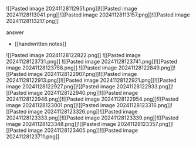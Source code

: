 ![[Pasted image 20241128112951.png]]![[Pasted image 20241128113041.png]]![[Pasted image 20241128113157.png]]![[Pasted image 20241128113217.png]]

answer
- [[handwritten notes]]


![[Pasted image 20241128122822.png]]
![[Pasted image 20241128123731.png]]
![[Pasted image 20241128123741.png]]![[Pasted image 20241128123758.png]]
![[Pasted image 20241128122849.png]]![[Pasted image 20241128122907.png]]![[Pasted image 20241128122913.png]]![[Pasted image 20241128122921.png]]![[Pasted image 20241128122927.png]]![[Pasted image 20241128122933.png]]![[Pasted image 20241128122940.png]]![[Pasted image 20241128122946.png]]![[Pasted image 20241128122954.png]]![[Pasted image 20241128123001.png]]![[Pasted image 20241128123316.png]]![[Pasted image 20241128123326.png]]![[Pasted image 20241128123333.png]]![[Pasted image 20241128123339.png]]![[Pasted image 20241128123348.png]]![[Pasted image 20241128123357.png]]![[Pasted image 20241128123405.png]]![[Pasted image 20241128123711.png]]